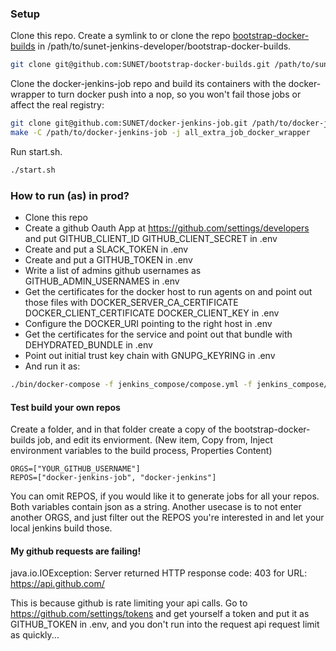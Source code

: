 ### Setup
Clone this repo.
Create a symlink to or clone the repo [bootstrap-docker-builds](https://github.com/SUNET/bootstrap-docker-builds) in /path/to/sunet-jenkins-developer/bootstrap-docker-builds.
```bash
git clone git@github.com:SUNET/bootstrap-docker-builds.git /path/to/sunet-jenkins-developer/
```
Clone the docker-jenkins-job repo and build its containers with the docker-wrapper
to turn docker push into a nop, so you won't fail those jobs or affect the real registry:
```bash
git clone git@github.com:SUNET/docker-jenkins-job.git /path/to/docker-jenkins-job
make -C /path/to/docker-jenkins-job -j all_extra_job_docker_wrapper
```
Run start.sh.
```bash
./start.sh
```

### How to run (as) in prod?
* Clone this repo
* Create a github Oauth App at https://github.com/settings/developers and put GITHUB_CLIENT_ID GITHUB_CLIENT_SECRET in .env
* Create and put a SLACK_TOKEN in .env
* Create and put a GITHUB_TOKEN in .env
* Write a list of admins github usernames as GITHUB_ADMIN_USERNAMES in .env
* Get the certificates for the docker host to run agents on and point out those files with DOCKER_SERVER_CA_CERTIFICATE DOCKER_CLIENT_CERTIFICATE DOCKER_CLIENT_KEY in .env
* Configure the DOCKER_URI pointing to the right host in .env
* Get the certificates for the service and point out that bundle with DEHYDRATED_BUNDLE in .env
* Point out initial trust key chain with GNUPG_KEYRING in .env
* And run it as:
```bash
./bin/docker-compose -f jenkins_compose/compose.yml -f jenkins_compose/prod.yml
```

#### Test build your own repos
Create a folder, and in that folder create a copy of the bootstrap-docker-builds
job, and edit its enviorment.
(New item, Copy from, Inject environment variables to the build process, Properties Content)
```
ORGS=["YOUR_GITHUB_USERNAME"]
REPOS=["docker-jenkins-job", "docker-jenkins"]
```
You can omit REPOS, if you would like it to generate jobs for all your repos.
Both variables contain json as a string.
Another usecase is to not enter another ORGS, and just filter out the REPOS
you're interested in and let your local jenkins build those.


#### My github requests are failing!
java.io.IOException: Server returned HTTP response code: 403 for URL: https://api.github.com/

This is because github is rate limiting your api calls. Go to
https://github.com/settings/tokens and get yourself a token and put it
as GITHUB_TOKEN in .env, and you don't run into the request api request
limit as quickly...
